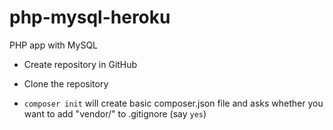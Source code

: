 # php-mysql-heroku
PHP app with MySQL

- Create repository in GitHub

- Clone the repository

- ```composer init``` will create basic composer.json file and asks whether you want to add "vendor/" to .gitignore (say ```yes```)
